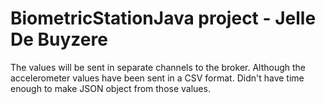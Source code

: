 # BiometricStationJava project - Jelle De Buyzere

The values will be sent in separate channels to the broker. 
Although the accelerometer values have been sent in a CSV format. Didn't have time enough to make JSON object from those values.
